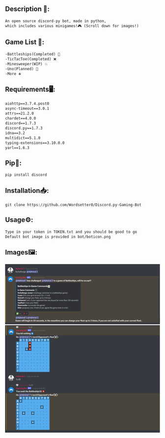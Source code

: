 ## Description 📝:
    An open source discord-py bot, made in python,
    which includes various minigames!🎮 (Scroll down for images!)

## Game List 📜:
    -Battleships(Completed) 🚢
    -TicTacToe(Completed) ❌
    -Minesweeper(WIP) 💥
    -Uno(Planned) 🎴
    -More ➕

## Requirements🖥️:
    aiohttp==3.7.4.post0
    async-timeout==3.0.1
    attrs==21.2.0
    chardet==4.0.0
    discord==1.7.3
    discord.py==1.7.3
    idna==3.2
    multidict==5.1.0
    typing-extensions==3.10.0.0
    yarl==1.6.3

## Pip🐍:
    pip install discord

## Installation📥:
    git clone https://github.com/Wordsetter0/Discord.py-Gaming-Bot

## Usage⚙️:
    Type in your token in TOKEN.txt and you should be good to go
    Default bot image is provided in bot/boticon.png

## Images🖼️:
![ScreenShot](https://github.com/Wordsetter0/Discord.py-Gaming-Bot/blob/master/images/repo-images/bbshipimage1.png)
![ScreenShot](https://github.com/Wordsetter0/Discord.py-Gaming-Bot/blob/master/images/repo-images/bbshipimage3.png)
